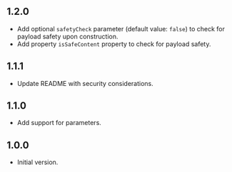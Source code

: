 ## 1.2.0

- Add optional `safetyCheck` parameter (default value: `false`) to check for payload safety upon construction.
- Add property `isSafeContent` property to check for payload safety.

## 1.1.1

- Update README with security considerations.

## 1.1.0

- Add support for parameters.

## 1.0.0

- Initial version.
